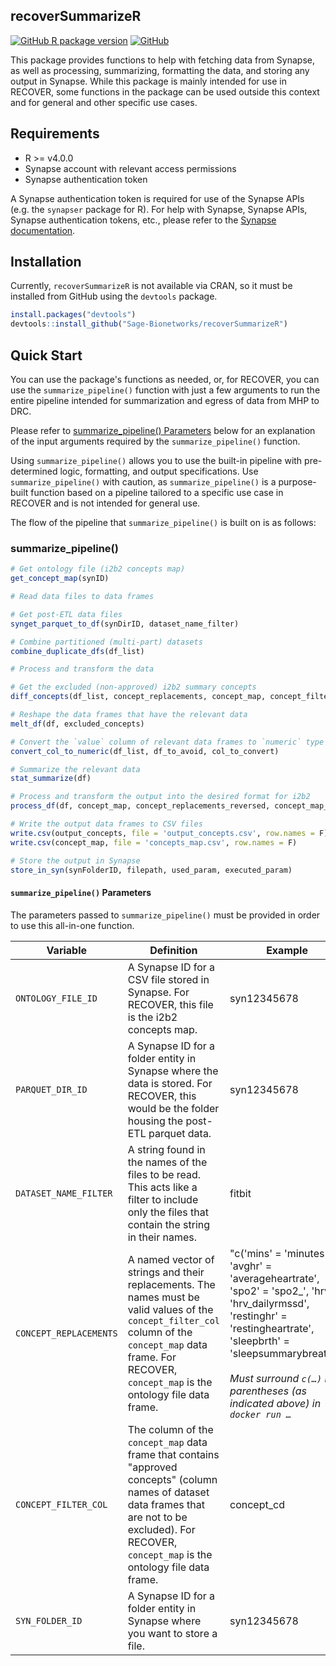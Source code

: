 ## recoverSummarizeR

[![GitHub R package version](https://img.shields.io/github/r-package/v/sage-bionetworks/recoversummarizer?label=R%20Package%20Version)](DESCRIPTION)
[![GitHub](https://img.shields.io/github/license/sage-bionetworks/recoversummarizer)](LICENSE.md)

This package provides functions to help with fetching data from Synapse, as well as processing, summarizing, formatting the data, and storing any output in Synapse. While this package is mainly intended for use in RECOVER, some functions in the package can be used outside this context and for general and other specific use cases.

## Requirements

-   R >= v4.0.0
-   Synapse account with relevant access permissions
-   Synapse authentication token

A Synapse authentication token is required for use of the Synapse APIs (e.g. the `synapser` package for R). For help with Synapse, Synapse APIs, Synapse authentication tokens, etc., please refer to the [Synapse documentation](https://help.synapse.org/docs/).

## Installation

Currently, `recoverSummarizeR` is not available via CRAN, so it must be installed from GitHub using the `devtools` package.

```R
install.packages("devtools")
devtools::install_github("Sage-Bionetworks/recoverSummarizeR")
```

## Quick Start

You can use the package's functions as needed, or, for RECOVER, you can use the `summarize_pipeline()` function with just a few arguments to run the entire pipeline intended for summarization and egress of data from MHP to DRC.

Please refer to [summarize_pipeline() Parameters](#summarize_pipeline-parameters) below for an explanation of the input arguments required by the `summarize_pipeline()` function.

Using `summarize_pipeline()` allows you to use the built-in pipeline with pre-determined logic, formatting, and output specifications. Use `summarize_pipeline()` with caution, as `summarize_pipeline()` is a purpose-built function based on a pipeline tailored to a specific use case in RECOVER and is not intended for general use.

The flow of the pipeline that `summarize_pipeline()` is built on is as follows:

### summarize_pipeline()

```R
# Get ontology file (i2b2 concepts map)
get_concept_map(synID)

# Read data files to data frames

# Get post-ETL data files
synget_parquet_to_df(synDirID, dataset_name_filter)

# Combine partitioned (multi-part) datasets
combine_duplicate_dfs(df_list)

# Process and transform the data

# Get the excluded (non-approved) i2b2 summary concepts
diff_concepts(df_list, concept_replacements, concept_map, concept_filter_col)

# Reshape the data frames that have the relevant data
melt_df(df, excluded_concepts)

# Convert the `value` column of relevant data frames to `numeric` type
convert_col_to_numeric(df_list, df_to_avoid, col_to_convert)

# Summarize the relevant data
stat_summarize(df)

# Process and transform the output into the desired format for i2b2
process_df(df, concept_map, concept_replacements_reversed, concept_map_concepts, concept_map_units)

# Write the output data frames to CSV files
write.csv(output_concepts, file = 'output_concepts.csv', row.names = F)
write.csv(concept_map, file = 'concepts_map.csv', row.names = F)

# Store the output in Synapse
store_in_syn(synFolderID, filepath, used_param, executed_param)
```

#### `summarize_pipeline()` Parameters

The parameters passed to `summarize_pipeline()` must be provided in order to use this all-in-one function.

Variable | Definition | Example
---|---|---
| `ONTOLOGY_FILE_ID` | A Synapse ID for a CSV file stored in Synapse. For RECOVER, this file is the i2b2 concepts map. | syn12345678
| `PARQUET_DIR_ID` | A Synapse ID for a folder entity in Synapse where the data is stored. For RECOVER, this would be the folder housing the post-ETL parquet data. | syn12345678
| `DATASET_NAME_FILTER`  | A string found in the names of the files to be read. This acts like a filter to include only the files that contain the string in their names. | fitbit
| `CONCEPT_REPLACEMENTS` | A named vector of strings and their replacements. The names must be valid values of the `concept_filter_col` column of the `concept_map` data frame. For RECOVER, `concept_map` is the ontology file data frame. | "c('mins' = 'minutes', 'avghr' = 'averageheartrate', 'spo2' = 'spo2\_', 'hrv' = 'hrv_dailyrmssd', 'restinghr' = 'restingheartrate', 'sleepbrth' = 'sleepsummarybreath')" <br><br> *Must surround `c(…)` in parentheses (as indicated above) in `docker run …`*
| `CONCEPT_FILTER_COL` | The column of the `concept_map` data frame that contains "approved concepts" (column names of dataset data frames that are not to be excluded). For RECOVER, `concept_map` is the ontology file data frame. | concept_cd
| `SYN_FOLDER_ID` | A Synapse ID for a folder entity in Synapse where you want to store a file. | syn12345678
